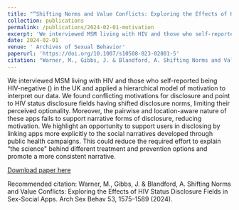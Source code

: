```yaml
---
title: "“Shifting Norms and Value Conflicts: Exploring the Effects of HIV Status Disclosure Fields in Sex-Social Apps"
collection: publications
permalink: /publications/2024-02-01-motivation
excerpt: 'We interviewed MSM living with HIV and those who self-reported being HIV-negative () in the UK and applied a hierarchical model of motivation to interpret our data. We found conflicting motivations for disclosure and point to HIV status disclosure fields having shifted disclosure norms, limiting their perceived optionality. Moreover, the pairwise and location-aware nature of these apps fails to support narrative forms of disclosure, reducing motivation. We highlight an opportunity to support users in disclosing by linking apps more explicitly to the social narratives developed through public health campaigns. This could reduce the required effort to explain “the science" behind different treatment and prevention options and promote a more consistent narrative.'
date: 2024-02-01
venue: ' Archives of Sexual Behavior'
paperurl: 'https://doi.org/10.1007/s10508-023-02801-5'
citation: "Warner, M., Gibbs, J. & Blandford, A. Shifting Norms and Value Conflicts: Exploring the Effects of HIV Status Disclosure Fields in Sex-Social Apps. Arch Sex Behav 53, 1575–1589 (2024). "
---
```

 We interviewed MSM living with HIV and those who self-reported being HIV-negative () in the UK and applied a hierarchical model of motivation to interpret our data. We found conflicting motivations for disclosure and point to HIV status disclosure fields having shifted disclosure norms, limiting their perceived optionality. Moreover, the pairwise and location-aware nature of these apps fails to support narrative forms of disclosure, reducing motivation. We highlight an opportunity to support users in disclosing by linking apps more explicitly to the social narratives developed through public health campaigns. This could reduce the required effort to explain “the science" behind different treatment and prevention options and promote a more consistent narrative.

[Download paper here](https://doi.org/10.1007/s10508-023-02801-5)

Recommended citation: Warner, M., Gibbs, J. & Blandford, A. Shifting Norms and Value Conflicts: Exploring the Effects of HIV Status Disclosure Fields in Sex-Social Apps. Arch Sex Behav 53, 1575–1589 (2024). 
